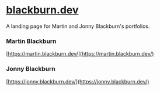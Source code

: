 # [blackburn.dev](blackburn.dev)

A landing page for Martin and Jonny Blackburn's portfolios.

### Martin Blackburn

[https://martin.blackburn.dev/](https://martin.blackburn.dev/)

### Jonny Blackburn

[https://jonny.blackburn.dev/](https://jonny.blackburn.dev/)
